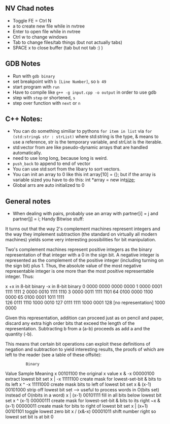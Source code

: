 ## NV Chad notes
- Toggle FE = Ctrl N
- a to create new file while in nvtree
- Enter to open file while in nvtree
- Ctrl w to change windows
- Tab to change files/tab things (but not actually tabs)
- SPACE x to close buffer (tab but not tab :) ) 


## GDB Notes
- Run with `gdb binary`
- set breakpoint with `b [Line Number]`, so `b 49`
- start program with `run`
- Have to compile like `g++ -g input.cpp -o output` in order to use gdb
- step with `step` or shortened, `s`
- step over function with `next` or `n`


## C++ Notes:
- You can do something similiar to pythons `for item in list` via `for (std:string& str : strList)` where std:string is the type, & means to use a reference, str is the temporary variable, and strList is the iterable. 
- std:vector from <vector> are like pseudo-dynamic arrays that are handled automatically.
- need to use long long, because long is weird. 
- `push_back` to append to end of vector
- You can use std:sort from the <algorithm> libary to sort vectors.
- You can init an array to 0 like this int array[10] = {}; but if the array is variable sized you have to do this: int *array = new int[size]();
- Global arrs are auto initialized to 0


## General notes
- When dealing with pairs, probably use an array with partner[i] = j and partner[j] = i;
Handy Bitwise stuff:

 It turns out that the way 2's complement machines represent integers and the way they implement subtraction (the standard on virtually all modern machines) yields some very interesting possibilities for bit manipulation.

Two's complement machines represent positive integers as the binary representation of that integer with a 0 in the sign bit. A negative integer is represented as the complement of the positive integer (including turning on the sign bit) plus 1. Thus, the absolute value of the most negative representable integer is one more than the most positive representable integer. Thus:

   x    +x in 8-bit binary    -x in 8-bit binary
   0        0000 0000              0000 0000
   1        0000 0001              1111 1111
   2        0000 0010              1111 1110
   3        0000 0011              1111 1101
  64        0100 0000              1100 0000
  65        0100 0001              1011 1111              
 126        0111 1110              1000 0010 
 127        0111 1111              1000 0001 
 128    [no representation]        1000 0000

Given this representation, addition can proceed just as on pencil and paper, discard any extra high order bits that exceed the length of the representation. Subtracting b from a (a-b) proceeds as add a and the quantity (-b).

This means that certain bit operations can exploit these definitions of negation and subtraction to yield interesting results, the proofs of which are left to the reader (see a table of these offsite):

             Binary
Value        Sample             Meaning
  x         00101100        the original x value
x & -x      00000100        extract lowest bit set
x | -x      11111100        create mask for lowest-set-bit & bits to its left
x ^ -x      11111000        create mask bits to left of lowest bit set
x & (x-1)   00101000        strip off lowest bit set
                            --> useful to process words in O(bits set)
                                instead of O(nbits in a word)
x | (x-1)   00101111        fill in all bits below lowest bit set
x ^ (x-1)   00000111        create mask for lowest-set-bit & bits to its right
~x & (x-1)  00000011        create mask for bits to right of lowest bit set
x | (x+1)   00101101        toggle lowest zero bit
x / (x&-x)  00001011        shift number right so lowest set bit is at bit 0

